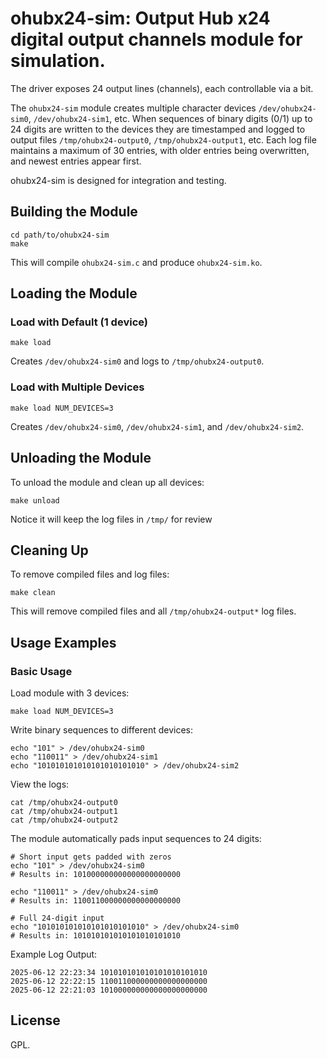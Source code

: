 # ohubx24-sim: Output Hub x24 digital output channels module for simulation.

The driver exposes 24 output lines (channels), each controllable via a bit.

The `ohubx24-sim` module creates multiple character devices `/dev/ohubx24-sim0`, `/dev/ohubx24-sim1`, etc. When sequences of binary digits (0/1) up to 24 digits are written to the devices they are timestamped and logged to output files `/tmp/ohubx24-output0`, `/tmp/ohubx24-output1`, etc. Each log file maintains a maximum of 30 entries, with older entries being overwritten, and newest entries appear first.

ohubx24-sim is designed for integration and testing.

## Building the Module

```
cd path/to/ohubx24-sim
make
```

This will compile `ohubx24-sim.c` and produce `ohubx24-sim.ko`.

## Loading the Module

### Load with Default (1 device)

```
make load
```
Creates `/dev/ohubx24-sim0` and logs to `/tmp/ohubx24-output0`.

### Load with Multiple Devices

```
make load NUM_DEVICES=3
```
Creates `/dev/ohubx24-sim0`, `/dev/ohubx24-sim1`, and `/dev/ohubx24-sim2`.


## Unloading the Module

To unload the module and clean up all devices:

```
make unload
```

Notice it will keep the log files in `/tmp/` for review

## Cleaning Up

To remove compiled files and log files:

```
make clean
```

This will remove compiled files and all `/tmp/ohubx24-output*` log files.

## Usage Examples

### Basic Usage

Load module with 3 devices:

```
make load NUM_DEVICES=3
```

Write binary sequences to different devices:
```
echo "101" > /dev/ohubx24-sim0
echo "110011" > /dev/ohubx24-sim1
echo "101010101010101010101010" > /dev/ohubx24-sim2
```

View the logs:
```
cat /tmp/ohubx24-output0
cat /tmp/ohubx24-output1
cat /tmp/ohubx24-output2
```

The module automatically pads input sequences to 24 digits:
```
# Short input gets padded with zeros
echo "101" > /dev/ohubx24-sim0
# Results in: 101000000000000000000000

echo "110011" > /dev/ohubx24-sim0
# Results in: 110011000000000000000000

# Full 24-digit input
echo "101010101010101010101010" > /dev/ohubx24-sim0
# Results in: 101010101010101010101010
```

Example Log Output:
```
2025-06-12 22:23:34 101010101010101010101010
2025-06-12 22:22:15 110011000000000000000000
2025-06-12 22:21:03 101000000000000000000000
```

## License

GPL.